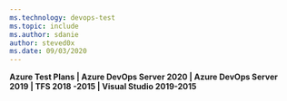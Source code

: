 ```yaml
---
ms.technology: devops-test
ms.topic: include
ms.author: sdanie
author: steved0x
ms.date: 09/03/2020
---
```


**Azure Test Plans | Azure DevOps Server 2020 | Azure DevOps Server 2019 | TFS 2018 -2015 | Visual Studio 2019-2015**
